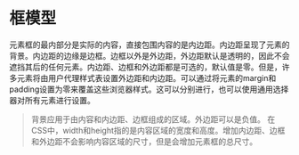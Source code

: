 ﻿# 框模型
元素框的最内部分是实际的内容，直接包围内容的是内边距。内边距呈现了元素的背景。内边距的边缘是边框。边框以外是外边距，外边距默认是透明的，因此不会遮挡其后的任何元素。内边距、边框和外边距都是可选的，默认值是零。但是，许多元素将由用户代理样式表设置外边距和内边距。可以通过将元素的margin和padding设置为零来覆盖这些浏览器样式。这可以分别进行，也可以使用通用选择器对所有元素进行设置。

>背景应用于由内容和内边距、边框组成的区域。外边距可以是负值。
>在CSS中，width和height指的是内容区域的宽度和高度。增加内边距、边框和外边距不会影响内容区域的尺寸，但是会增加元素框的总尺寸。




